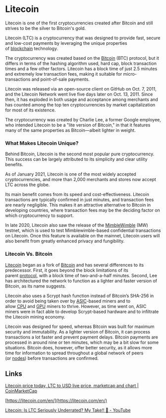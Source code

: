 # Litecoin

Litecoin is one of the first cryptocurrencies created after Bitcoin and still strives to be the silver to Bitcoin's gold.

Litecoin (LTC) is a cryptocurrency that was designed to provide fast, secure and low-cost payments by leveraging the unique properties of [blockchain](https://coinmarketcap.com/alexandria/glossary/blockchain) technology.

The cryptocurrency was created based on the [Bitcoin](https://coinmarketcap.com/currencies/bitcoin/) (BTC) protocol, but it differs in terms of the hashing algorithm used, hard cap, block transaction times and a few other factors. Litecoin has a block time of just 2.5 minutes and extremely low transaction fees, making it suitable for micro-transactions and point-of-sale payments.

Litecoin was released via an open-source client on GitHub on Oct. 7, 2011, and the Litecoin Network went live five days later on Oct. 13, 2011. Since then, it has exploded in both usage and acceptance among merchants and has counted among the top ten cryptocurrencies by market capitalization for most of its existence.

The cryptocurrency was created by Charlie Lee, a former Google employee, who intended Litecoin to be a "lite version of Bitcoin," in that it features many of the same properties as Bitcoin—albeit lighter in weight.

### What Makes Litecoin Unique?

Behind Bitcoin, Litecoin is the second most popular pure cryptocurrency. This success can be largely attributed to its simplicity and clear utility benefits.

As of January 2021, Litecoin is one of the most widely accepted cryptocurrencies, and more than 2,000 merchants and stores now accept LTC across the globe.

Its main benefit comes from its speed and cost-effectiveness. Litecoin transactions are typically confirmed in just minutes, and transaction fees are nearly negligible. This makes it an attractive alternative to Bitcoin in developing countries, where transaction fees may be the deciding factor on which cryptocurrency to support.

In late 2020, Litecoin also saw the release of the [MimbleWimble](https://coinmarketcap.com/alexandria/article/what-is-mimblewimble) (MW) testnet, which is used to test Mimblewimble-based confidential transactions on Litecoin. Once this feature is available on the mainnet, Litecoin users will also benefit from greatly enhanced privacy and fungibility.

### Litecoin Vs. Bitcoin

[Litecoin](https://coinmarketcap.com/currencies/litecoin/) began as a fork of [Bitcoin](https://coinmarketcap.com/currencies/bitcoin/) and has several differences to its predecessor. First, it goes beyond the block limitations of its parent [protocol](https://coinmarketcap.com/alexandria/glossary/protocol), with a block time of two-and-a-half minutes. Second, Lee has architectured the network to function as a lighter and faster version of Bitcoin, as its name suggests.

Litecoin also uses a Scrypt hash function instead of Bitcoin’s SHA-256 in order to avoid being taken over by [ASIC](https://coinmarketcap.com/alexandria/glossary/asic)-based miners and to allow [CPU](https://coinmarketcap.com/alexandria/glossary/central-processing-unit-cpu) and [GPU](https://coinmarketcap.com/alexandria/glossary/graphical-processing-unit-gpu) miners to thrive. However, as time went on, ASIC miners were in fact able to develop Scrypt-based hardware and to infiltrate the Litecoin mining economy.

Litecoin was designed for speed, whereas Bitcoin was built for maximum security and immutability. As a lighter version of Bitcoin, it can process transactions a lot faster and prevent payment delays. Bitcoin payments are processed in around nine or ten minutes, which may be a bit slow for some situations. Bitcoin does, however, offer better security, as it allows more time for information to spread throughout a global network of peers (or [nodes](https://coinmarketcap.com/alexandria/glossary/node)) before transactions are confirmed.

## Links

[Litecoin price today, LTC to USD live price, marketcap and chart | CoinMarketCap](https://coinmarketcap.com/currencies/litecoin/)

[https://litecoin.com/en/](https://litecoin.com/en/)

[Litecoin: Is LTC Seriously Underrated? My Take!! 🧐 - YouTube](https://www.youtube.com/watch?v=EkAJVZy7qNo)
